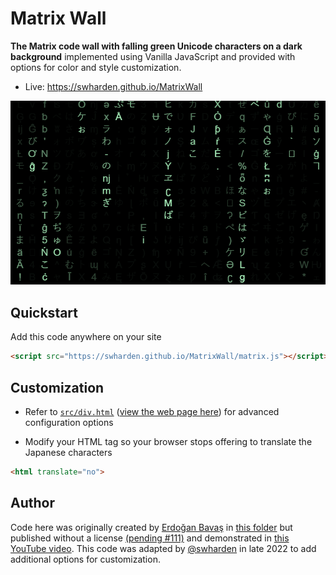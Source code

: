 # Matrix Wall

**The Matrix code wall with falling green Unicode characters on a dark background** implemented using Vanilla JavaScript and provided with options for color and style customization.

* Live: https://swharden.github.io/MatrixWall

[![](matrix.gif)](https://swharden.github.io/MatrixWall)

## Quickstart

Add this code anywhere on your site

```html
<script src="https://swharden.github.io/MatrixWall/matrix.js"></script>
```

## Customization

* Refer to [`src/div.html`](src/div.html) ([view the web page here](https://swharden.github.io/MatrixWall/div.html)) for advanced configuration options

* Modify your HTML tag so your browser stops offering to translate the Japanese characters

```html
<html translate="no">
```

## Author

Code here was originally created by [Erdoğan Bavaş](http://erdoganb.com) in [this folder](https://github.com/erdoganbavas/web-practices/tree/master/matrix) but published without a license [(pending #111)](https://github.com/erdoganbavas/web-practices/pull/111) and demonstrated in [this YouTube video](https://www.youtube.com/watch?v=1d7TzlsOHsI). This code was adapted by [@swharden](https://github.com/swharden) in late 2022 to add additional options for customization.
